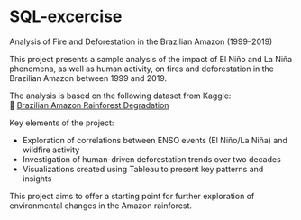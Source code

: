 # SQL-excercise
Analysis of Fire and Deforestation in the Brazilian Amazon (1999–2019)

This project presents a sample analysis of the impact of El Niño and La Niña phenomena, as well as human activity, on fires and deforestation in the Brazilian Amazon between 1999 and 2019.

The analysis is based on the following dataset from Kaggle:  
🔗 [Brazilian Amazon Rainforest Degradation](https://www.kaggle.com/datasets/mbogernetto/brazilian-amazon-rainforest-degradation)

Key elements of the project:
- Exploration of correlations between ENSO events (El Niño/La Niña) and wildfire activity
- Investigation of human-driven deforestation trends over two decades
- Visualizations created using Tableau to present key patterns and insights

This project aims to offer a starting point for further exploration of environmental changes in the Amazon rainforest.
